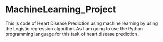 # MachineLearning_Project
This is code of Heart Disease Prediction using machine learning by using the Logistic regression algorithm. As I am going to use the Python programming language for this task of heart disease prediction . 
